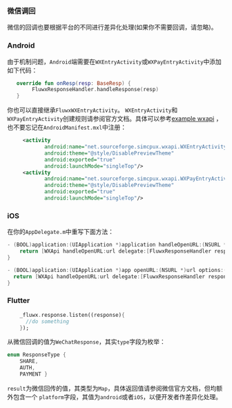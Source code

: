 ### 微信调回
微信的回调也要根据平台的不同进行差异化处理(如果你不需要回调，请忽略)。

### Android
由于机制问题，`Android`端需要在`WXEntryActivity`或`WXPayEntryActivity`中添加如下代码：
```kotlin
   override fun onResp(resp: BaseResp) {
        FluwxResponseHandler.handleResponse(resp)
   }
```
你也可以直接继承`FluwxWXEntryActivity`。
`WXEntryActivity`和`WXPayEntryActivity`创建规则请参阅官方文档。具体可以参考[example wxapi](https://github.com/OpenFlutter/fluwx/tree/master/example/android/app/src/main/kotlin/net/sourceforge/simcpux/wxapi )
，也不要忘记在`AndroidManifest.mxl`中注册：
```xml
     <activity
            android:name="net.sourceforge.simcpux.wxapi.WXEntryActivity"
            android:theme="@style/DisablePreviewTheme"
            android:exported="true"
            android:launchMode="singleTop"/>
     <activity
            android:name="net.sourceforge.simcpux.wxapi.WXPayEntryActivity"
            android:theme="@style/DisablePreviewTheme"
            android:exported="true"
            android:launchMode="singleTop"/>

```

### iOS
在你的`AppDelegate.m`中重写下面方法：
```objective-c
- (BOOL)application:(UIApplication *)application handleOpenURL:(NSURL *)url {
    return [WXApi handleOpenURL:url delegate:[FluwxResponseHandler responseHandler]];
}

- (BOOL)application:(UIApplication *)app openURL:(NSURL *)url options:(NSDictionary<NSString*, id> *)options{
  return [WXApi handleOpenURL:url delegate:[FluwxResponseHandler responseHandler]];
}
```

### Flutter
```dart
    _fluwx.response.listen((response){
      //do something
    });
```
从微信回调的值为`WeChatResponse`，其实`type`字段为枚举：
```dart
enum ResponseType {
    SHARE,
    AUTH,
    PAYMENT }
```
`result`为微信回传的值，其类型为`Map`，具体返回值请参阅微信官方文档，但均额外包含一个
`platform`字段，其值为`android`或者`iOS`，以便开发者作差异化处理。
